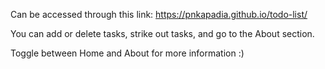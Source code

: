 Can be accessed through this link: https://pnkapadia.github.io/todo-list/

You can add or delete tasks, strike out tasks, and go to the About section.

Toggle between Home and About for more information :)
